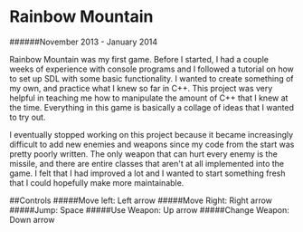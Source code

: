# Rainbow Mountain 
######November 2013 - January 2014
 
Rainbow Mountain was my first game. Before I started, I had a couple weeks of experience with console programs and I followed a tutorial on how to set up SDL with some basic functionality. I wanted to create something of my own, and practice what I knew so far in C++. This project was very helpful in teaching me how to manipulate the amount of C++ that I knew at the time. Everything in this game is basically a collage of ideas that I wanted to try out.

I eventually stopped working on this project because it became increasingly difficult to add new enemies and weapons since my code from the start was pretty poorly written. The only weapon that can hurt every enemy is the missile, and there are entire classes that aren't at all implemented into the game. I felt that I had improved a lot and I wanted to start something fresh that I could hopefully make more maintainable.

 
##Controls
#####Move left: Left arrow
#####Move Right: Right arrow
#####Jump: Space
#####Use Weapon: Up arrow
#####Change Weapon: Down arrow
